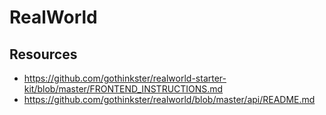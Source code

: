 
# RealWorld

## Resources

* https://github.com/gothinkster/realworld-starter-kit/blob/master/FRONTEND_INSTRUCTIONS.md
* https://github.com/gothinkster/realworld/blob/master/api/README.md
